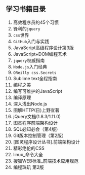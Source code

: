 ## 学习书籍目录

1. 高效程序员的45个习惯
2. 锋利的`jquery`
3. `css`世界
4. `GitHub`入门与实践
5. JavaScript高级程序设计第3版
6. JavaScript+DOM编程艺术
7. `jquery`权威指南
8. `Node.js`入门经典
9. `OReilly css.Secrets`
10. Sublime text全程指南
11. 编程之美
12. 编写可维护的JavaScript
13. 编译原理
14. 深入浅出Node.js
15. 图解HTTP(日)上野宣著
16. jQuery文档(1.8.3/1.11.0)
17. 图灵程序前端架构设计
18. SQL必知必会（第4版）
19. Git版本控制管理（第2版）
20. [图灵程序设计丛书].前端架构设计
21. 精彩绝伦的CSS
22. linux_命令大全
23. 搜狐WEB标准_前端技术应用规范
24. 编程珠玑 第2版